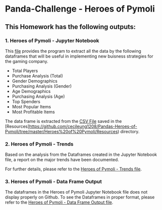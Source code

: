 # Panda-Challenge - Heroes of Pymoli

## **This Homework has the following outputs:**

### **1.  Heroes of Pymoli - Jupyter Notebook**

This [file](https://github.com/cecileung1208/Pandas-Heroes-of-Pymoli/blob/master/Heroes%20of%20Pymoli/HerosOfPymoli.ipynb) provides the program to extract all the data by the following dataframes that will be useful in implementing new buisness strategies for the gaming company.

*    Total Players
*    Purchase Analysis (Total)
*    Gender Demographics
*    Purchasing Analysis (Gender)
*    Age Demographics
*    Purchasing Analysis (Age)
*    Top Spenders
*    Most Popular Items
*    Most Profitable Items

The data frame is extracted from the [CSV File](https://github.com/cecileung1208/Pandas-Heroes-of-Pymoli/blob/master/Heroes%20of%20Pymoli/Resources/HeroesOfPymoli_Purchase_Data.csv) saved in the [Resources]https://github.com/cecileung1208/Pandas-Heroes-of-Pymoli/tree/master/Heroes%20of%20Pymoli/Resources) directory.


### **2.  Heroes of Pymoli - Trends**
Based on the analysis from the Dataframes created in the Jupyter Notebook file, a report on the major trends have been documented.

For further details, please refer to the [Heroes of Pymoli - Trends file](https://github.com/cecileung1208/Pandas-Heroes-of-Pymoli/blob/master/Heroes%20of%20Pymoli/HeroesOfPymoli%20-%20Trends.docx).

### **3.  Heroes of Pymoli - Data Frame Output**

The dataframes in the Heroes of Pymoli Jupyter Notebook file does not display properly on Github.  To see the Dataframes in proper format, please refer to the [Heroes of Pymoli - Data Frame Output file](https://github.com/cecileung1208/Pandas-Heroes-of-Pymoli/blob/master/Heroes%20of%20Pymoli/HeroesOfPymoli%20-%20Dataframe%20Output%20Jupyter%20Notebook.docx).

